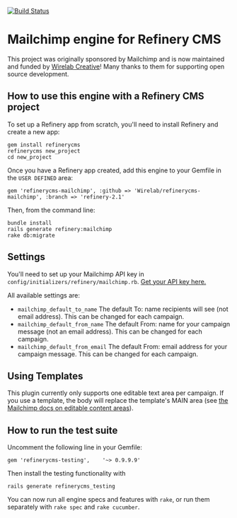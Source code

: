 [![Build Status](https://secure.travis-ci.org/Wirelab/refinerycms-mailchimp.png?branch=feature/2.0.0)](http://travis-ci.org/Wirelab/refinerycms-mailchimp)

# Mailchimp engine for Refinery CMS

This project was originally sponsored by Mailchimp and is now maintained and funded by [Wirelab Creative](http://www.wirelab.nl)!  Many thanks to them for supporting open source development.

## How to use this engine with a Refinery CMS project

To set up a Refinery app from scratch, you'll need to install Refinery and create a new app:

    gem install refinerycms
    refinerycms new_project
    cd new_project

Once you have a Refinery app created, add this engine to your Gemfile in the `USER DEFINED` area:

    gem 'refinerycms-mailchimp', :github => 'Wirelab/refinerycms-mailchimp', :branch => 'refinery-2.1'

Then, from the command line:

    bundle install
    rails generate refinery:mailchimp
    rake db:migrate

## Settings

You'll need to set up your Mailchimp API key in `config/initializers/refinery/mailchimp.rb`. [Get your API key here.](https://admin.mailchimp.com/account/api-key-popup)

All available settings are:

* `mailchimp_default_to_name`  The default To: name recipients will see (not email address). This can be changed for each campaign.
* `mailchimp_default_from_name`  The default From: name for your campaign message (not an email address). This can be changed for each campaign.
* `mailchimp_default_from_email`  The default From: email address for your campaign message. This can be changed for each campaign.

## Using Templates

This plugin currently only supports one editable text area per campaign.  If you use a template, the body will replace the template's MAIN area (see [the Mailchimp docs on editable content areas](http://kb.mailchimp.com/article/template-language-creating-editable-content-areas)).

## How to run the test suite

Uncomment the following line in your Gemfile:

    gem 'refinerycms-testing',    '~> 0.9.9.9'

Then install the testing functionality with

    rails generate refinerycms_testing

You can now run all engine specs and features with `rake`, or run them separately with `rake spec` and `rake cucumber`.
